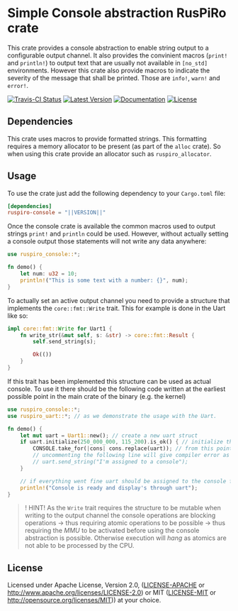 # Simple Console abstraction RusPiRo crate

This crate provides a console abstraction to enable string output to a configurable output channel. It also provides the convinient macros (``print!`` and ``println!``) to output text that are usually not  available in ``[no_std]`` environments. However this crate also provide macros to indicate the severity of the message that shall be printed. Those are ``info!``, ``warn!`` and ``error!``.

[![Travis-CI Status](https://api.travis-ci.com/RusPiRo/ruspiro-console.svg?branch=master)](https://travis-ci.com/RusPiRo/ruspiro-console)
[![Latest Version](https://img.shields.io/crates/v/ruspiro-console.svg)](https://crates.io/crates/ruspiro-console)
[![Documentation](https://docs.rs/ruspiro-console/badge.svg)](https://docs.rs/ruspiro-console)
[![License](https://img.shields.io/crates/l/ruspiro-console.svg)](https://github.com/RusPiRo/ruspiro-console#license)

## Dependencies

This crate uses macros to provide formatted strings. This formatting requires a memory allocator to be present (as part of the ``alloc`` crate). So when using this crate provide an allocator such as ``ruspiro_allocator``.

## Usage

To use the crate just add the following dependency to your ``Cargo.toml`` file:

```toml
[dependencies]
ruspiro-console = "||VERSION||"
```

Once the console crate is available the common macros used to output strings ``print!`` and ``println`` could be used.
However, without actually setting a console output those statements will not write any data anywhere:

```rust
use ruspiro_console::*;

fn demo() {
    let num: u32 = 10;
    println!("This is some text with a number: {}", num);
}
```

To actually set an active output channel you need to provide a structure that implements the ``core::fmt::Write`` trait. This
for example is done in the Uart like so:

```rust
impl core::fmt::Write for Uart1 {
    fn write_str(&mut self, s: &str) -> core::fmt::Result {
        self.send_string(s);

        Ok(())
    }
}
```

If this trait has been implemented this structure can be used as actual console. To use it there should be the following
code written at the earliest possible point in the main crate of the binary (e.g. the kernel)

```rust
use ruspiro_console::*;
use ruspiro_uart::*; // as we demonstrate the usage with the Uart.

fn demo() {
    let mut uart = Uart1::new(); // create a new uart struct
    if uart.initialize(250_000_000, 115_200).is_ok() { // initialize the Uart with fixed core rate and baud rate
        CONSOLE.take_for(|cons| cons.replace(uart)); // from this point CONSOLE takes ownership of Uart
        // uncommenting the following line will give compiler error as uart is moved
        // uart.send_string("I'm assigned to a console");
    }

    // if everything went fine uart should be assigned to the console for generic output
    println!("Console is ready and display's through uart");
}
```

> ! HINT!
> As the `Write` trait requires the structure to be mutable when writing to the output channel the console operations are blocking operations -> thus requiring atomic operations to be possible -> thus requiring the *MMU* to be activated before using the console abstraction is possible. Otherwise execution will *hang* as atomics are not able to be processed by the CPU.

## License

Licensed under Apache License, Version 2.0, ([LICENSE-APACHE](LICENSE-APACHE) or http://www.apache.org/licenses/LICENSE-2.0) or MIT ([LICENSE-MIT](LICENSE-MIT) or http://opensource.org/licenses/MIT)) at your choice.